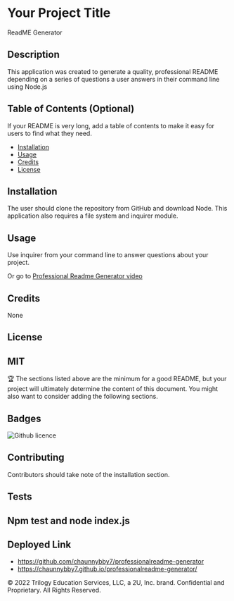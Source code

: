 # Your Project Title
ReadME Generator 

## Description 

This application was created to generate a quality, professional README depending on a series of questions a user answers in their command line using Node.js 
## Table of Contents (Optional)

If your README is very long, add a table of contents to make it easy for users to find what they need.

* [Installation](#installation)
* [Usage](#usage)
* [Credits](#credits)
* [License](#license)



## Installation

The user should clone the repository from GitHub and download Node. This application also requires a file system and inquirer module. 

## Usage 

  Use inquirer from your command line to answer questions about your project.


  Or go to <a href="https://drive.google.com/file/d/1diJVzmv64yvA5jbAklTIrZbuJd5osAq-/view" alt="Professional Readme Generator"> Professional Readme Generator video </a>


## Credits

None


## License

MIT
---

🏆 The sections listed above are the minimum for a good README, but your project will ultimately determine the content of this document. You might also want to consider adding the following sections.

## Badges

![Github licence](http://img.shields.io/badge/license-MIT-blue.svg)





## Contributing

Contributors should take note of the installation section.

## Tests

Npm test and node index.js
---

## Deployed Link
* https://github.com/chaunnybby7/professionalreadme-generator
* https://chaunnybby7.github.io/professionalreadme-generator/

© 2022 Trilogy Education Services, LLC, a 2U, Inc. brand. Confidential and Proprietary. All Rights Reserved.
